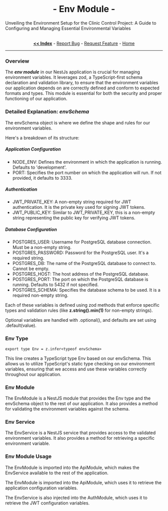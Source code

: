 <br/>
<p align="center">
  <h1 align="center"> - Env Module -</h3>
  Unveiling the Environment Setup for the Clinic Control Project: A Guide to Configuring and Managing Essential Environmental Variables

  <p align="center">
  <br/>
    <a href="https://github.com/ItaloRAmaral/cliniccontrol/tree/main/docs"><strong><< Index</strong></a>
    -
    <a href="https://github.com/italoRAmaral/cliniccontrol/issues">Report Bug</a>
    -
    <a href="https://github.com/italoRAmaral/cliniccontrol/issues">Request Feature</a>
    -
    <a href="https://github.com/ItaloRAmaral/cliniccontrol">Home</a>
  </p>
</p>

---

### Overview

The **_env module_** in our NestJs application is crucial for managing environment variables. It leverages zod, a TypeScript-first schema declaration and validation library, to ensure that the environment variables our application depends on are correctly defined and conform to expected formats and types. This module is essential for both the security and proper functioning of our application.

### Detailed Explanation: _envSchema_

The envSchema object is where we define the shape and rules for our environment variables.

Here's a breakdown of its structure:

##### Application Configuration

- NODE_ENV: Defines the environment in which the application is running. Defaults to 'development'.
- PORT: Specifies the port number on which the application will run. If not provided, it defaults to 3333.

##### Authentication

- JWT_PRIVATE_KEY: A non-empty string required for JWT authentication. It is the private key used for signing JWT tokens.
- JWT_PUBLIC_KEY: Similar to JWT_PRIVATE_KEY, this is a non-empty string representing the public key for verifying JWT tokens.

##### Database Configuration

- POSTGRES_USER: Username for PostgreSQL database connection. Must be a non-empty string.
- POSTGRES_PASSWORD: Password for the PostgreSQL user. It's a required string.
- POSTGRES_DB: The name of the PostgreSQL database to connect to. Cannot be empty.
- POSTGRES_HOST: The host address of the PostgreSQL database.
- POSTGRES_PORT: The port on which the PostgreSQL database is running. Defaults to 5432 if not specified.
- POSTGRES_SCHEMA: Specifies the database schema to be used. It is a required non-empty string.

Each of these variables is defined using zod methods that enforce specific types and validation rules (like **z.string().min(1)** for non-empty strings).

Optional variables are handled with .optional(), and defaults are set using .default(value).

### Env Type

`export type Env = z.infer<typeof envSchema>`

This line creates a TypeScript type Env based on our envSchema. This allows us to utilize TypeScript's static type checking on our environment variables, ensuring that we access and use these variables correctly throughout our application.

### Env Module

The EnvModule is a NestJS module that provides the Env type and the envSchema object to the rest of our application. It also provides a method for validating the environment variables against the schema.

### Env Service

The EnvService is a NestJS service that provides access to the validated environment variables. It also provides a method for retrieving a specific environment variable.

### Env Module Usage

The EnvModule is imported into the ApiModule, which makes the EnvService available to the rest of the application.

The EnvModule is imported into the ApiModule, which uses it to retrieve the application configuration variables.

The EnvService is also injected into the AuthModule, which uses it to retrieve the JWT configuration variables.
